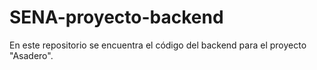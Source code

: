 # SENA-proyecto-backend
En este repositorio se encuentra el código del backend para el proyecto "Asadero".
